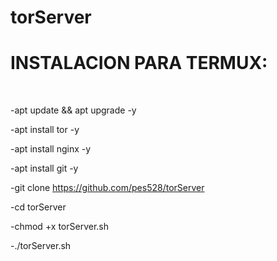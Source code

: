 # torServer
<h1>INSTALACION PARA TERMUX:</h1><br>

-apt update && apt upgrade -y

-apt install tor -y<br>

-apt install nginx -y<br>

-apt install git -y

-git clone https://github.com/pes528/torServer<br>

-cd torServer<br>

-chmod +x torServer.sh<br>

-./torServer.sh
